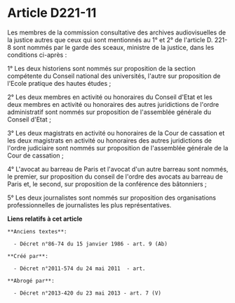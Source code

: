 # Article D221-11

Les membres de la commission consultative des archives audiovisuelles de la justice autres que ceux qui sont mentionnés au 1°
et 2° de l'article D. 221-8 sont nommés par le garde des sceaux, ministre de la justice, dans les conditions ci-après :

1° Les deux historiens sont nommés sur proposition de la section compétente du Conseil national des universités, l'autre sur
proposition de l'Ecole pratique des hautes études ;

2° Les deux membres en activité ou honoraires du Conseil d'Etat et les deux membres en activité ou honoraires des autres
juridictions de l'ordre administratif sont nommés sur proposition de l'assemblée générale du Conseil d'Etat ;

3° Les deux magistrats en activité ou honoraires de la Cour de cassation et les deux magistrats en activité ou honoraires des
autres juridictions de l'ordre judiciaire sont nommés sur proposition de l'assemblée générale de la Cour de cassation ;

4° L'avocat au barreau de Paris et l'avocat d'un autre barreau sont nommés, le premier, sur proposition du conseil de l'ordre
des avocats au barreau de Paris et, le second, sur proposition de la conférence des bâtonniers ;

5° Les deux journalistes sont nommés sur proposition des organisations professionnelles de journalistes les plus
représentatives.

**Liens relatifs à cet article**

	**Anciens textes**:

	  - Décret n°86-74 du 15 janvier 1986 - art. 9 (Ab)

	**Créé par**:

	  - Décret n°2011-574 du 24 mai 2011  - art.

	**Abrogé par**:

	  - Décret n°2013-420 du 23 mai 2013 - art. 7 (V)
